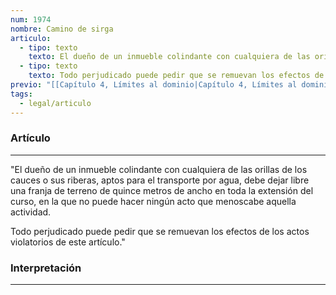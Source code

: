 ```yaml
---
num: 1974
nombre: Camino de sirga
articulo:
  - tipo: texto
    texto: El dueño de un inmueble colindante con cualquiera de las orillas de los cauces o sus riberas, aptos para el transporte por agua, debe dejar libre una franja de terreno de quince metros de ancho en toda la extensión del curso, en la que no puede hacer ningún acto que menoscabe aquella actividad.
  - tipo: texto
    texto: Todo perjudicado puede pedir que se remuevan los efectos de los actos violatorios de este artículo.
previo: "[[Capítulo 4, Límites al dominio|Capítulo 4, Límites al dominio]]"
tags:
  - legal/articulo
---
```

### Artículo
---
"El dueño de un inmueble colindante con cualquiera de las orillas de los cauces o sus riberas, aptos para el transporte por agua, debe dejar libre una franja de terreno de quince metros de ancho en toda la extensión del curso, en la que no puede hacer ningún acto que menoscabe aquella actividad.

Todo perjudicado puede pedir que se remuevan los efectos de los actos violatorios de este artículo."

### Interpretación
---
